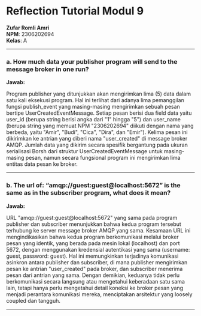 # Reflection Tutorial Modul 9

**Zufar Romli Amri**  
**NPM**: 2306202694  
**Kelas**: A

---

### a. How much data your publisher program will send to the message broker in one run?

**Jawab:**

Program publisher yang ditunjukkan akan mengirimkan lima (5) data dalam satu kali eksekusi program. Hal ini terlihat dari adanya lima pemanggilan fungsi publish_event yang masing-masing mengirimkan sebuah pesan bertipe UserCreatedEventMessage. Setiap pesan berisi dua field data yaitu user_id (berupa string berisi angka dari "1" hingga "5") dan user_name (berupa string yang memuat NPM "2306202694" diikuti dengan nama yang berbeda, yaitu "Amir", "Budi", "Cica", "Dira", dan "Emir"). Kelima pesan ini dikirimkan ke antrian yang diberi nama "user_created" di message broker AMQP. Jumlah data yang dikirim secara spesifik bergantung pada ukuran serialisasi Borsh dari struktur UserCreatedEventMessage untuk masing-masing pesan, namun secara fungsional program ini mengirimkan lima entitas data pesan ke broker.

---

### b. The url of: “amqp://guest:guest@localhost:5672” is the same as in the subscriber program, what does it mean?

**Jawab:**

URL "amqp://guest:guest@localhost:5672" yang sama pada program publisher dan subscriber menunjukkan bahwa kedua program tersebut terhubung ke server message broker AMQP yang sama. Kesamaan URL ini mengindikasikan bahwa kedua program berkomunikasi melalui broker pesan yang identik, yang berada pada mesin lokal (localhost) dan port 5672, dengan menggunakan kredensial autentikasi yang sama (username: guest, password: guest). Hal ini memungkinkan terjadinya komunikasi asinkron antara publisher dan subscriber, di mana publisher mengirimkan pesan ke antrian "user_created" pada broker, dan subscriber menerima pesan dari antrian yang sama. Dengan demikian, keduanya tidak perlu berkomunikasi secara langsung atau mengetahui keberadaan satu sama lain, tetapi hanya perlu mengetahui detail koneksi ke broker pesan yang menjadi perantara komunikasi mereka, menciptakan arsitektur yang loosely coupled dan tangguh.

---